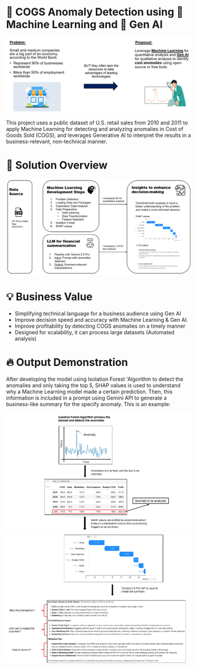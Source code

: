 # 💼 COGS Anomaly Detection using 🤖 Machine Learning and 🧠 Gen AI

![Problem](https://github.com/WilfredoLandaverde/COGS-Anomaly-Detection-using-Machine-Learning-and-Gen-AI-/blob/2a4853fd22fbebe8f4f1fe2a9d2db1cb8836540c/images/Problem_Statement.png)


This project uses a public dataset of U.S. retail sales from 2010 and 2011 to apply Machine Learning for detecting and analyzing anomalies in Cost of Goods Sold (COGS), and leverages Generative AI to interpret the results in a business-relevant, non-technical manner.


# 🚀 Solution Overview


![Solution](https://github.com/WilfredoLandaverde/COGS-Anomaly-Detection-using-Machine-Learning-and-Gen-AI-/blob/788c1129c7682581646ab7a8a0957e4647f46dfb/images/Solution_Overview.png)


# 💡 Business Value

- Simplifying technical language for a business audience using Gen AI
- Improve decision speed and accuracy with Machine Learning & Gen AI.
- Improve profitability by detecting COGS anomalies on a timely manner
- Designed for scalability, it can process large datasets (Automated analysis)


# 🔥 Output Demonstration

After developing the model using Isolation Forest 'Algorithm to detect the anomalies and only taking the top 5, SHAP values is used to understand why a Machine Learning model made a certain prediction. Then, this information is included in a prompt using Gemini API to generate a business-like summary for the specify anomaly.
This is an example:

![Image1](https://github.com/WilfredoLandaverde/COGS-Anomaly-Detection-using-Machine-Learning-and-Gen-AI-/blob/5d64c5d4b8796abd11d9443af42b08f564ccf098/images/Image1.png)
![Image2](https://github.com/WilfredoLandaverde/COGS-Anomaly-Detection-using-Machine-Learning-and-Gen-AI-/blob/21b2c192f05a88c44a4507731fbc8281f15fc54d/images/Image%202.png)



